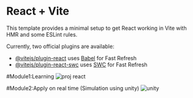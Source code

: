 # React + Vite

This template provides a minimal setup to get React working in Vite with HMR and some ESLint rules.

Currently, two official plugins are available:

- [@vitejs/plugin-react](https://github.com/vitejs/vite-plugin-react/blob/main/packages/plugin-react/README.md) uses [Babel](https://babeljs.io/) for Fast Refresh
- [@vitejs/plugin-react-swc](https://github.com/vitejs/vite-plugin-react-swc) uses [SWC](https://swc.rs/) for Fast Refresh


#Module1:Learning
![proj react](https://github.com/user-attachments/assets/500cd9d8-08a9-46b2-9e88-2a7b7e571ed3)

#Module2:Apply on real time (Simulation using unity)
![unity](https://github.com/user-attachments/assets/bfe32f45-2880-466b-a774-a5223900fa94)
